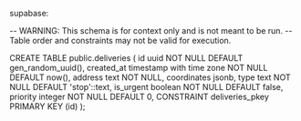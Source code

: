 supabase:

-- WARNING: This schema is for context only and is not meant to be run.
-- Table order and constraints may not be valid for execution.

CREATE TABLE public.deliveries (
  id uuid NOT NULL DEFAULT gen_random_uuid(),
  created_at timestamp with time zone NOT NULL DEFAULT now(),
  address text NOT NULL,
  coordinates jsonb,
  type text NOT NULL DEFAULT 'stop'::text,
  is_urgent boolean NOT NULL DEFAULT false,
  priority integer NOT NULL DEFAULT 0,
  CONSTRAINT deliveries_pkey PRIMARY KEY (id)
);